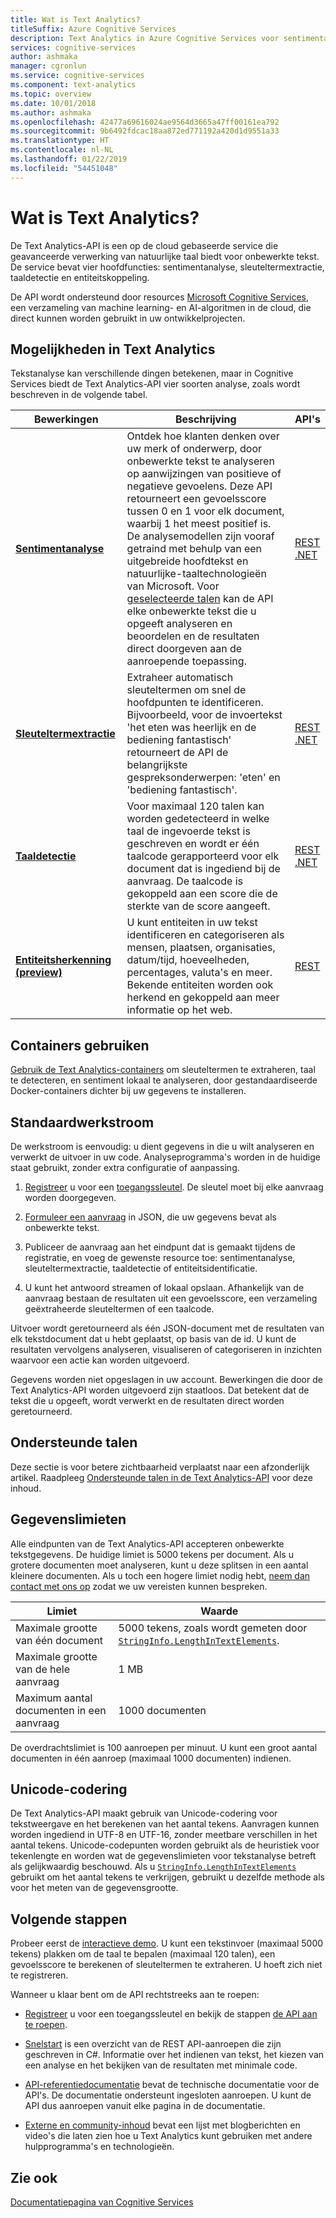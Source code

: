 ```yaml
---
title: Wat is Text Analytics?
titleSuffix: Azure Cognitive Services
description: Text Analytics in Azure Cognitive Services voor sentimentanalyse, sleuteltermextractie, taaldetectie en entiteitskoppeling.
services: cognitive-services
author: ashmaka
manager: cgronlun
ms.service: cognitive-services
ms.component: text-analytics
ms.topic: overview
ms.date: 10/01/2018
ms.author: ashmaka
ms.openlocfilehash: 42477a69616024ae9564d3665a47ff00161ea792
ms.sourcegitcommit: 9b6492fdcac18aa872ed771192a420d1d9551a33
ms.translationtype: HT
ms.contentlocale: nl-NL
ms.lasthandoff: 01/22/2019
ms.locfileid: "54451048"
---
```

# <a name="what-is-text-analytics"></a>Wat is Text Analytics?

De Text Analytics-API is een op de cloud gebaseerde service die geavanceerde verwerking van natuurlijke taal biedt voor onbewerkte tekst. De service bevat vier hoofdfuncties: sentimentanalyse, sleuteltermextractie, taaldetectie en entiteitskoppeling.

De API wordt ondersteund door resources [Microsoft Cognitive Services](https://docs.microsoft.com/azure/cognitive-services/), een verzameling van machine learning- en AI-algoritmen in de cloud, die direct kunnen worden gebruikt in uw ontwikkelprojecten.

## <a name="capabilities-in-text-analytics"></a>Mogelijkheden in Text Analytics

Tekstanalyse kan verschillende dingen betekenen, maar in Cognitive Services biedt de Text Analytics-API vier soorten analyse, zoals wordt beschreven in de volgende tabel.

| Bewerkingen| Beschrijving | API's |
|-----------|-------------|------|
|[**Sentimentanalyse**](how-tos/text-analytics-how-to-sentiment-analysis.md) | Ontdek hoe klanten denken over uw merk of onderwerp, door onbewerkte tekst te analyseren op aanwijzingen van positieve of negatieve gevoelens. Deze API retourneert een gevoelsscore tussen 0 en 1 voor elk document, waarbij 1 het meest positief is.<br /> De analysemodellen zijn vooraf getraind met behulp van een uitgebreide hoofdtekst en natuurlijke-taaltechnologieën van Microsoft. Voor [geselecteerde talen](text-analytics-supported-languages.md) kan de API elke onbewerkte tekst die u opgeeft analyseren en beoordelen en de resultaten direct doorgeven aan de aanroepende toepassing. | [REST](https://westus.dev.cognitive.microsoft.com/docs/services/TextAnalytics.V2.0/operations/56f30ceeeda5650db055a3c9) <br /> [.NET](https://docs.microsoft.com/azure/cognitive-services/text-analytics/quickstarts/csharp#install-the-nuget-sdk-package)  |
|[**Sleuteltermextractie**](how-tos/text-analytics-how-to-keyword-extraction.md) | Extraheer automatisch sleuteltermen om snel de hoofdpunten te identificeren. Bijvoorbeeld, voor de invoertekst 'het eten was heerlijk en de bediening fantastisch' retourneert de API de belangrijkste gespreksonderwerpen: 'eten' en 'bediening fantastisch'.  | [REST](https://westus.dev.cognitive.microsoft.com/docs/services/TextAnalytics.V2.0/operations/56f30ceeeda5650db055a3c6) <br /> [.NET](https://docs.microsoft.com/azure/cognitive-services/text-analytics/quickstarts/csharp#install-the-nuget-sdk-package) |
|[**Taaldetectie**](how-tos/text-analytics-how-to-language-detection.md) | Voor maximaal 120 talen kan worden gedetecteerd in welke taal de ingevoerde tekst is geschreven en wordt er één taalcode gerapporteerd voor elk document dat is ingediend bij de aanvraag. De taalcode is gekoppeld aan een score die de sterkte van de score aangeeft. | [REST](https://westus.dev.cognitive.microsoft.com/docs/services/TextAnalytics.V2.0/operations/56f30ceeeda5650db055a3c7) <br />  [.NET](https://docs.microsoft.com/azure/cognitive-services/text-analytics/quickstarts/csharp#install-the-nuget-sdk-package) |
|[**Entiteitsherkenning (preview)**](how-tos/text-analytics-how-to-entity-linking.md) | U kunt entiteiten in uw tekst identificeren en categoriseren als mensen, plaatsen, organisaties, datum/tijd, hoeveelheden, percentages, valuta's en meer. Bekende entiteiten worden ook herkend en gekoppeld aan meer informatie op het web. | [REST](https://westus.dev.cognitive.microsoft.com/docs/services/TextAnalytics-V2-1-Preview/operations/5ac4251d5b4ccd1554da7634) |

## <a name="use-containers"></a>Containers gebruiken

[Gebruik de Text Analytics-containers](how-tos/text-analytics-how-to-install-containers.md) om sleuteltermen te extraheren, taal te detecteren, en sentiment lokaal te analyseren, door gestandaardiseerde Docker-containers dichter bij uw gegevens te installeren.

## <a name="typical-workflow"></a>Standaardwerkstroom

De werkstroom is eenvoudig: u dient gegevens in die u wilt analyseren en verwerkt de uitvoer in uw code. Analyseprogramma's worden in de huidige staat gebruikt, zonder extra configuratie of aanpassing.

1. [Registreer](https://docs.microsoft.com/azure/cognitive-services/cognitive-services-apis-create-account) u voor een [toegangssleutel](how-tos/text-analytics-how-to-access-key.md). De sleutel moet bij elke aanvraag worden doorgegeven.

2. [Formuleer een aanvraag](how-tos/text-analytics-how-to-call-api.md#json-schema) in JSON, die uw gegevens bevat als onbewerkte tekst.

3. Publiceer de aanvraag aan het eindpunt dat is gemaakt tijdens de registratie, en voeg de gewenste resource toe: sentimentanalyse, sleuteltermextractie, taaldetectie of entiteitsidentificatie.

4. U kunt het antwoord streamen of lokaal opslaan. Afhankelijk van de aanvraag bestaan de resultaten uit een gevoelsscore, een verzameling geëxtraheerde sleuteltermen of een taalcode.

Uitvoer wordt geretourneerd als één JSON-document met de resultaten van elk tekstdocument dat u hebt geplaatst, op basis van de id. U kunt de resultaten vervolgens analyseren, visualiseren of categoriseren in inzichten waarvoor een actie kan worden uitgevoerd.

Gegevens worden niet opgeslagen in uw account. Bewerkingen die door de Text Analytics-API worden uitgevoerd zijn staatloos. Dat betekent dat de tekst die u opgeeft, wordt verwerkt en de resultaten direct worden geretourneerd.

<a name="supported-languages"></a>

## <a name="supported-languages"></a>Ondersteunde talen

Deze sectie is voor betere zichtbaarheid verplaatst naar een afzonderlijk artikel. Raadpleeg [Ondersteunde talen in de Text Analytics-API](text-analytics-supported-languages.md) voor deze inhoud.

<a name="data-limits"></a>

## <a name="data-limits"></a>Gegevenslimieten

Alle eindpunten van de Text Analytics-API accepteren onbewerkte tekstgegevens. De huidige limiet is 5000 tekens per document. Als u grotere documenten moet analyseren, kunt u deze splitsen in een aantal kleinere documenten. Als u toch een hogere limiet nodig hebt, [neem dan contact met ons op](https://azure.microsoft.com/overview/sales-number/) zodat we uw vereisten kunnen bespreken.

| Limiet | Waarde |
|------------------------|---------------|
| Maximale grootte van één document | 5000 tekens, zoals wordt gemeten door [`StringInfo.LengthInTextElements`](https://docs.microsoft.com/dotnet/api/system.globalization.stringinfo.lengthintextelements). |
| Maximale grootte van de hele aanvraag | 1 MB |
| Maximum aantal documenten in een aanvraag | 1000 documenten |

De overdrachtslimiet is 100 aanroepen per minuut. U kunt een groot aantal documenten in één aanroep (maximaal 1000 documenten) indienen.

## <a name="unicode-encoding"></a>Unicode-codering

De Text Analytics-API maakt gebruik van Unicode-codering voor tekstweergave en het berekenen van het aantal tekens. Aanvragen kunnen worden ingediend in UTF-8 en UTF-16, zonder meetbare verschillen in het aantal tekens. Unicode-codepunten worden gebruikt als de heuristiek voor tekenlengte en worden wat de gegevenslimieten voor tekstanalyse betreft als gelijkwaardig beschouwd. Als u [`StringInfo.LengthInTextElements`](https://docs.microsoft.com/dotnet/api/system.globalization.stringinfo.lengthintextelements) gebruikt om het aantal tekens te verkrijgen, gebruikt u dezelfde methode als voor het meten van de gegevensgrootte.

## <a name="next-steps"></a>Volgende stappen

Probeer eerst de [interactieve demo](https://azure.microsoft.com/services/cognitive-services/text-analytics/). U kunt een tekstinvoer (maximaal 5000 tekens) plakken om de taal te bepalen (maximaal 120 talen), een gevoelsscore te berekenen of sleuteltermen te extraheren. U hoeft zich niet te registreren.

Wanneer u klaar bent om de API rechtstreeks aan te roepen:

+ [Registreer](how-tos/text-analytics-how-to-signup.md) u voor een toegangssleutel en bekijk de stappen [de API aan te roepen](how-tos/text-analytics-how-to-call-api.md).

+ [Snelstart](quickstarts/csharp.md) is een overzicht van de REST API-aanroepen die zijn geschreven in C#. Informatie over het indienen van tekst, het kiezen van een analyse en het bekijken van de resultaten met minimale code.

+ [API-referentiedocumentatie](//go.microsoft.com/fwlink/?LinkID=759346) bevat de technische documentatie voor de API's. De documentatie ondersteunt ingesloten aanroepen. U kunt de API dus aanroepen vanuit elke pagina in de documentatie.

+ [Externe en community-inhoud](text-analytics-resource-external-community.md) bevat een lijst met blogberichten en video's die laten zien hoe u Text Analytics kunt gebruiken met andere hulpprogramma's en technologieën.

## <a name="see-also"></a>Zie ook

 [Documentatiepagina van Cognitive Services](https://docs.microsoft.com/azure/cognitive-services/)

